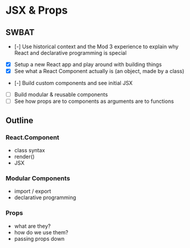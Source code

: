 JSX & Props
===========

## SWBAT

- [-] Use historical context and the Mod 3 experience to explain why React and declarative programming is special
- [x] Setup a new React app and play around with building things
- [x] See what a React Component actually is (an object, made by a class)

- [-] Build custom components and see initial JSX
- [ ] Build modular & reusable components
- [ ] See how props are to components as arguments are to functions

## Outline

### React.Component

- class syntax
- render()
- JSX

### Modular Components

- import / export
- declarative programming

### Props

- what are they?
- how do we use them?
- passing props down

